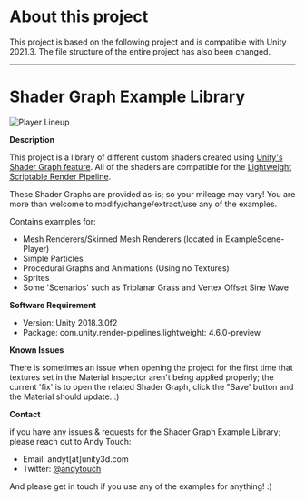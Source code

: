 # About this project 

This project is based on the following project and is compatible with Unity 2021.3. The file structure of the entire project has also been changed.

---

# Shader Graph Example Library

![Player Lineup](https://i.imgur.com/kASJxN1.png)

**Description**

This project is a library of different custom shaders created using [Unity's Shader Graph feature](https://forum.unity.com/threads/feedback-wanted-shader-graph.511960/). All of the shaders are compatible for the [Lightweight Scriptable Render Pipeline](https://forum.unity.com/threads/feedback-wanted-scriptable-render-pipelines.470095/).

These Shader Graphs are provided as-is; so your mileage may vary! You are more than welcome to modify/change/extract/use any of the examples.

Contains examples for:
- Mesh Renderers/Skinned Mesh Renderers (located in ExampleScene-Player)
- Simple Particles
- Procedural Graphs and Animations (Using no Textures)
- Sprites
- Some 'Scenarios' such as Triplanar Grass and Vertex Offset Sine Wave


**Software Requirement**

- Version: Unity 2018.3.0f2
- Package: com.unity.render-pipelines.lightweight: 4.6.0-preview


**Known Issues**

There is sometimes an issue when opening the project for the first time that textures set in the Material Inspector aren't being applied properly; the current 'fix' is to open the related Shader Graph, click the "Save' button and the Material should update. :)


**Contact**

if you have any issues & requests for the Shader Graph Example Library; please reach out to Andy Touch:
- Email: andyt[at]unity3d.com
- Twitter: [@andytouch](https://twitter.com/andytouch)

And please get in touch if you use any of the examples for anything! :)
